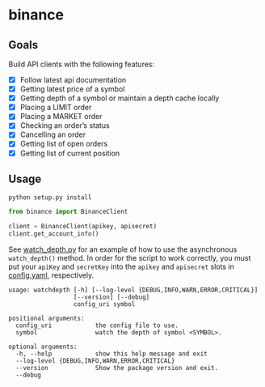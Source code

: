 # binance

## Goals

Build API clients with the following features:
- [x] Follow latest api documentation
- [x] Getting latest price of a symbol
- [x] Getting depth of a symbol or maintain a depth cache locally
- [x] Placing a LIMIT order
- [x] Placing a MARKET order
- [x] Checking an order’s status
- [x] Cancelling an order
- [x] Getting list of open orders
- [x] Getting list of current position

## Usage

`python setup.py install`

```python
from binance import BinanceClient

client = BinanceClient(apikey, apisecret)
client.get_account_info()
```

See [watch_depth.py](scripts/watch_depth.py) for an example of how to
use the asynchronous `watch_depth()` method. In order for the script
to work correctly, you must put your `apiKey` and `secretKey` into
the `apikey` and `apisecret` slots in [config.yaml](config.yaml), respectively.

```
usage: watchdepth [-h] [--log-level {DEBUG,INFO,WARN,ERROR,CRITICAL}]
                  [--version] [--debug]
                  config_uri symbol

positional arguments:
  config_uri            the config file to use.
  symbol                watch the depth of symbol <SYMBOL>.

optional arguments:
  -h, --help            show this help message and exit
  --log-level {DEBUG,INFO,WARN,ERROR,CRITICAL}
  --version             Show the package version and exit.
  --debug
```
